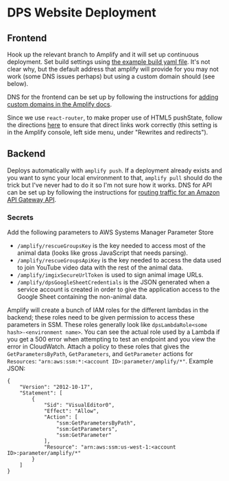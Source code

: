 # DPS Website Deployment
## Frontend
Hook up the relevant branch to Amplify and it will set up continuous deployment.
Set build settings using [the example build yaml file](./amplify-build.yml).
It's not clear why, but the default address that amplify will provide for you may not work (some DNS issues perhaps) but using a custom domain should (see below).

DNS for the frontend can be set up by following the instructions for [adding custom domains in the Amplify docs](https://docs.aws.amazon.com/amplify/latest/userguide/to-add-a-custom-domain-managed-by-amazon-route-53.html).

Since we use `react-router`, to make proper use of HTML5 pushState, follow the directions [here](https://docs.aws.amazon.com/amplify/latest/userguide/redirects.html#redirects-for-single-page-web-apps-spa) to ensure that direct links work correctly (this setting is in the Amplify console, left side menu, under "Rewrites and redirects").

## Backend
Deploys automatically with `amplify push`.
If a deployment already exists and you want to sync your local environment to that, `amplify pull` should do the trick but I've never had to do it so I'm not sure how it works.
DNS for API can be set up by following the instructions for [routing traffic for an Amazon API Gateway API](https://docs.aws.amazon.com/Route53/latest/DeveloperGuide/routing-to-api-gateway.html).

### Secrets
Add the following parameters to AWS Systems Manager Parameter Store
- `/amplify/rescueGroupsKey` is the key needed to access most of the animal data (looks like gross JavaScript that needs parsing).
- `/amplify/rescueGroupsApiKey` is the key needed to access the data used to join YouTube video data with the rest of the animal data.
- `/amplify/imgixSecureUrlToken` is used to sign animal image URLs.
- `/amplify/dpsGoogleSheetCredentials` is the JSON generated when a service account is created in order to give the application access to the Google Sheet containing the non-animal data.

Amplify will create a bunch of IAM roles for the different lambdas in the backend; these roles need to be given permission to access these parameters in SSM.
These roles generally look like `dpsLambdaRole<some hash>-<environment name>`.
You can see the actual role used by a Lambda if you get a 500 error when attempting to test an endpoint and you view the error in CloudWatch.
Attach a policy to these roles that gives the `GetParametersByPath`, `GetParameters`, and `GetParameter` actions for `Resources`: `"arn:aws:ssm:*:<account ID>:parameter/amplify/*"`.
Example JSON:
```
{
    "Version": "2012-10-17",
    "Statement": [
        {
            "Sid": "VisualEditor0",
            "Effect": "Allow",
            "Action": [
                "ssm:GetParametersByPath",
                "ssm:GetParameters",
                "ssm:GetParameter"
            ],
            "Resource": "arn:aws:ssm:us-west-1:<account ID>:parameter/amplify/*"
        }
    ]
}
```
